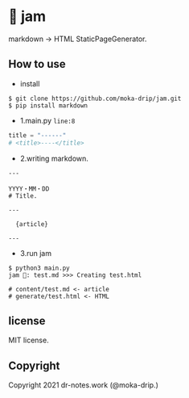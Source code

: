 # 🍓 jam
markdown -> HTML StaticPageGenerator.

## How to use
- install
```shell
$ git clone https://github.com/moka-drip/jam.git
$ pip install markdown
```
- 1.main.py <code>line:8</code>
```python
title = "------"
# <title>----</title>
```


- 2.writing markdown.
```
---

YYYY・MM・DD
# Title.

---

  {article}

---
```

- 3.run jam
```shell
$ python3 main.py 
jam 🍓: test.md >>> Creating test.html

# content/test.md <- article
# generate/test.html <- HTML
``` 

## license
MIT license.

## Copyright
Copyright 2021 dr-notes.work (@moka-drip.)

